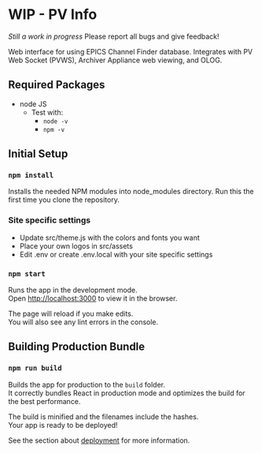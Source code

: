 # WIP - PV Info

*Still a work in progress* Please report all bugs and give feedback!

Web interface for using EPICS Channel Finder database. Integrates with PV Web Socket (PVWS), Archiver Appliance web viewing, and OLOG.

## Required Packages

- node JS
	- Test with: 
		- ```node -v```
		- ```npm -v```

## Initial Setup

### `npm install`

Installs the needed NPM modules into node_modules directory. Run this the first time you clone the repository.

### Site specific settings

- Update src/theme.js with the colors and fonts you want
- Place your own logos in src/assets
- Edit .env or create .env.local with your site specific settings

### `npm start`

Runs the app in the development mode.\
Open [http://localhost:3000](http://localhost:3000) to view it in the browser.

The page will reload if you make edits.\
You will also see any lint errors in the console.

## Building Production Bundle

### ```npm run build```
Builds the app for production to the `build` folder.\
It correctly bundles React in production mode and optimizes the build for the best performance.

The build is minified and the filenames include the hashes.\
Your app is ready to be deployed!

See the section about [deployment](https://facebook.github.io/create-react-app/docs/deployment) for more information.

